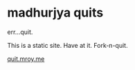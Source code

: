 # madhurjya quits

err...quit.

This is a static site. Have at it. Fork-n-quit.

[quit.mroy.me](https://quit.mroy.me)

